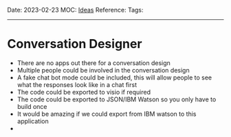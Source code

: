 Date: 2023-02-23
MOC: [Ideas](../../1.%20MOC/Ideas.md)
Reference: 
Tags:

---
# Conversation Designer

* There are no apps out there for a conversation design
* Multiple people could be involved in the conversation design
* A fake chat bot mode could be included, this will allow people to see what the responses look like in a chat first
* The code could be exported to visio if required
* The code could be exported to JSON/IBM Watson so you only have to build once
* It would be amazing if we could export from IBM watson to this application
* 